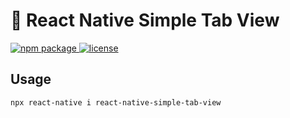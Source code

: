 # :space_invader: React Native Simple Tab View

<p>
  <a href="https://github.com/RMabroukS/react-native-app-structure-template/tree/0.67.3">
    <img alt="npm package" src="https://img.shields.io/badge/npm%20package-v0.0.1-green" />
  </a>
   <a href="https://github.com/RMabroukS/react-native-app-structure-template/blob/0.67.3/LICENSE">
    <img alt="license" src="https://img.shields.io/badge/License-MIT-orange" />
  </a>
</p>



## Usage

```sh
npx react-native i react-native-simple-tab-view
```





